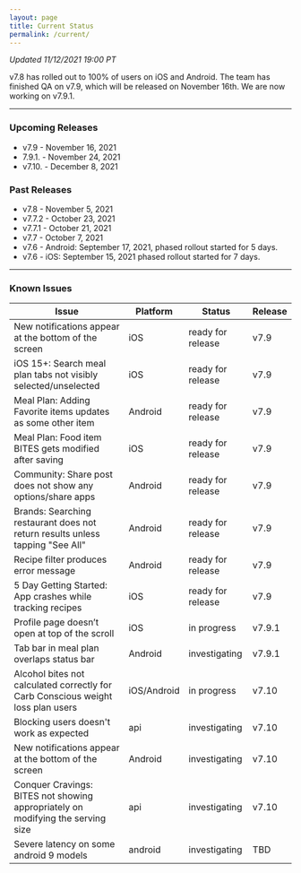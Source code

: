 ```yaml
---
layout: page
title: Current Status
permalink: /current/
---
```


_Updated 11/12/2021 19:00 PT_

v7.8 has rolled out to 100% of users on iOS and Android. The team has finished QA on v7.9, which will be released on November 16th. We are now working on v7.9.1.

***

### Upcoming Releases
- v7.9    - November 16, 2021
- 7.9.1.  - November 24, 2021
- v7.10.  - December 8, 2021
 
### Past Releases
- v7.8    - November 5, 2021
- v7.7.2  - October 23, 2021
- v7.7.1  - October 21, 2021
- v7.7    - October 7, 2021
- v7.6    - Android: September 17, 2021, phased rollout started for 5 days.
- v7.6    - iOS: September 15, 2021 phased rollout started for 7 days.

***

### Known Issues

|Issue                          |Platform   | Status    | Release           |
| ---                           | ---       | ---       | ---               |
|New notifications appear at the bottom of the screen |iOS|ready for release| v7.9|
|iOS 15+: Search meal plan tabs not visibly selected/unselected |iOS|ready for release| v7.9|
|Meal Plan: Adding Favorite items updates as some other item|Android|ready for release| v7.9|
|Meal Plan: Food item BITES gets modified after saving|iOS|ready for release| v7.9|
|Community: Share post does not show any options/share apps|Android|ready for release| v7.9|
|Brands: Searching restaurant does not return results unless tapping "See All"|Android|ready for release| v7.9|
|Recipe filter produces error message |Android|ready for release| v7.9|
|5 Day Getting Started: App crashes while tracking recipes |iOS|ready for release| v7.9|
|Profile page doesn’t open at top of the scroll |iOS|in progress| v7.9.1|
|Tab bar in meal plan overlaps status bar |Android|investigating| v7.9.1|
|Alcohol bites not calculated correctly for Carb Conscious weight loss plan users |iOS/Android|in progress| v7.10|
|Blocking users doesn't work as expected|api|investigating| v7.10|
|New notifications appear at the bottom of the screen |Android|investigating| v7.10|
|Conquer Cravings: BITES not showing appropriately on modifying the serving size|api|investigating| v7.10|
|Severe latency on some android 9 models|android|investigating| TBD|
